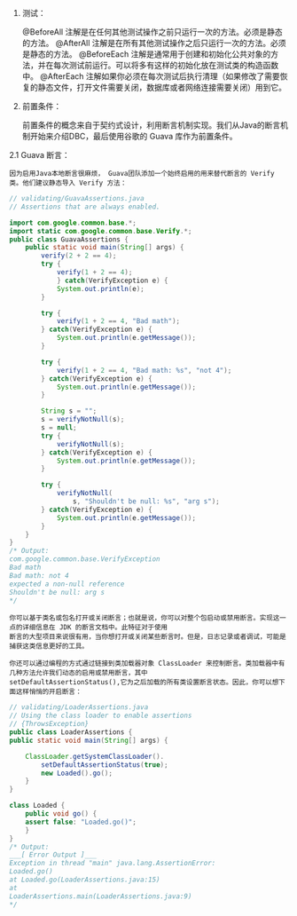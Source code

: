 1. 测试：

    @BeforeAll 注解是在任何其他测试操作之前只运行一次的方法。必须是静态的方法。
    @AfterAll 注解是在所有其他测试操作之后只运行一次的方法。必须是静态的方法。
    @BeforeEach 注解是通常用于创建和初始化公共对象的方法，并在每次测试前运行。可以将多有这样的初始化放在测试类的构造函数中。
    @AfterEach 注解如果你必须在每次测试后执行清理（如果修改了需要恢复的静态文件，打开文件需要关闭，数据库或者网络连接需要关闭）用到它。
    
2. 前置条件：
    
    前置条件的概念来自于契约式设计，利用断言机制实现。我们从Java的断言机制开始来介绍DBC，最后使用谷歌的 Guava 库作为前置条件。
    
2.1 Guava 断言：
    
    因为启用Java本地断言很麻烦， Guava团队添加一个始终启用的用来替代断言的 Verify 类。他们建议静态导入 Verify 方法：
    
```java
// validating/GuavaAssertions.java
// Assertions that are always enabled.

import com.google.common.base.*;
import static com.google.common.base.Verify.*;
public class GuavaAssertions {
    public static void main(String[] args) {
        verify(2 + 2 == 4);
        try {
            verify(1 + 2 == 4);
            } catch(VerifyException e) {
            System.out.println(e);
        }

        try {
            verify(1 + 2 == 4, "Bad math");
        } catch(VerifyException e) {
            System.out.println(e.getMessage());
        }

        try {
            verify(1 + 2 == 4, "Bad math: %s", "not 4");
        } catch(VerifyException e) {
            System.out.println(e.getMessage());
        }

        String s = "";
        s = verifyNotNull(s);
        s = null;
        try {
            verifyNotNull(s);
        } catch(VerifyException e) {
            System.out.println(e.getMessage());
        }

        try {
            verifyNotNull(
                s, "Shouldn't be null: %s", "arg s");
        } catch(VerifyException e) {
            System.out.println(e.getMessage());
        }
    }
}
/* Output:
com.google.common.base.VerifyException
Bad math
Bad math: not 4
expected a non-null reference
Shouldn't be null: arg s
*/
```

    你可以基于类名或包名打开或关闭断言；也就是说，你可以对整个包启动或禁用断言。实现这一点的详细信息在 JDK 的断言文档中。此特征对于使用
    断言的大型项目来说很有用，当你想打开或关闭某些断言时。但是，日志记录或者调试，可能是捕获这类信息更好的工具。
    
    你还可以通过编程的方式通过链接到类加载器对象 ClassLoader 来控制断言。类加载器中有几种方法允许我们动态的启用或禁用断言，其中
    setDefaultAssertionStatus(),它为之后加载的所有类设置断言状态。因此，你可以想下面这样悄悄的开启断言：
```java
// validating/LoaderAssertions.java
// Using the class loader to enable assertions
// {ThrowsException}
public class LoaderAssertions {
public static void main(String[] args) {

    ClassLoader.getSystemClassLoader().
        setDefaultAssertionStatus(true);
        new Loaded().go();
    }
}

class Loaded {
    public void go() {
    assert false: "Loaded.go()";
    }
}
/* Output:
___[ Error Output ]___
Exception in thread "main" java.lang.AssertionError:
Loaded.go()
at Loaded.go(LoaderAssertions.java:15)
at
LoaderAssertions.main(LoaderAssertions.java:9)
*/
```
